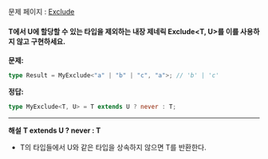 문제 페이지 : <a href="https://github.com/type-challenges/type-challenges/blob/main/questions/00043-easy-exclude/README.ko.md">Exclude</a>

#### T에서 U에 할당할 수 있는 타입을 제외하는 내장 제네릭 Exclude<T, U>를 이를 사용하지 않고 구현하세요.

**문제:**

```ts
type Result = MyExclude<"a" | "b" | "c", "a">; // 'b' | 'c'
```

**정답:**

```ts
type MyExclude<T, U> = T extends U ? never : T;
```

---

**해설**
**T extends U ? never : T**

- T의 타입들에서 U와 같은 타입을 상속하지 않으면 T를 반환한다.
